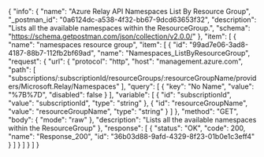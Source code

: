 {
  "info": {
    "name": "Azure Relay API Namespaces List By Resource Group",
    "_postman_id": "0a6124dc-a538-4f32-bb67-9dcd63653f32",
    "description": "Lists all the available namespaces within the ResourceGroup.",
    "schema": "https://schema.getpostman.com/json/collection/v2.0.0/"
  },
  "item": [
    {
      "name": "namespaces resource group",
      "item": [
        {
          "id": "99ad7e06-3ad8-4187-88b7-112fb2bf69ad",
          "name": "Namespaces_ListByResourceGroup",
          "request": {
            "url": {
              "protocol": "http",
              "host": "management.azure.com",
              "path": [
                "subscriptions/:subscriptionId/resourceGroups/:resourceGroupName/providers/Microsoft.Relay/Namespaces"
              ],
              "query": [
                {
                  "key": "No Name",
                  "value": "%7B%7D",
                  "disabled": false
                }
              ],
              "variable": [
                {
                  "id": "subscriptionId",
                  "value": "subscriptionId",
                  "type": "string"
                },
                {
                  "id": "resourceGroupName",
                  "value": "resourceGroupName",
                  "type": "string"
                }
              ]
            },
            "method": "GET",
            "body": {
              "mode": "raw"
            },
            "description": "Lists all the available namespaces within the ResourceGroup"
          },
          "response": [
            {
              "status": "OK",
              "code": 200,
              "name": "Response_200",
              "id": "36b03d88-9afd-4329-8f23-01b0e1c3eff4"
            }
          ]
        }
      ]
    }
  ]
}